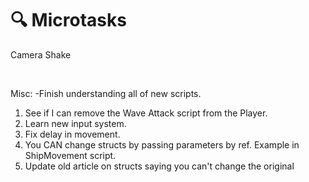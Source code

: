 # 🔍 Microtasks

Camera Shake


<br />

Misc:
-Finish understanding all of new scripts.
1. See if I can remove the Wave Attack script from the Player.
2. Learn new input system.
3. Fix delay in movement.
4. You CAN change structs by passing parameters by ref. Example in ShipMovement script.
5. Update old article on structs saying you can't change the original
